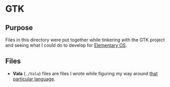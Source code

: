 # GTK

## Purpose

Files in this directory were put together while tinkering with the GTK project and seeing what I could do to develop for [Elementary OS](http://elementary.io).

## Files

  - **Vala** (`./Vala`) files are files I wrote while figuring my way around [that particular language](https://wiki.gnome.org/Projects/Vala/Tutorial).
